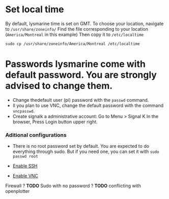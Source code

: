 
# Set local time
By default, lysmarine time is set on GMT.
To choose your location, navigate to `/usr/share/zoneinfo/`
Find the file corresponding to your location (`America/Montreal` in this example)
Then copy it to `/etc/localtime`  
```
sudo cp /usr/share/zoneinfo/America/Montreal /etc/localtime
```

# Passwords lysmarine come with default password. You are strongly advised to change them.

 - Change thedefault user (pi) password with the `passwd` command.
 - Il you plan to use VNC, change the default password with the command `vncpasswd`.
 - Create signalk a administrative account: Go to Menu > Signal K   In the browser, Press Login button upper right.


### Aditional configurations
 - There is no root password set by default. You are expected to do everything through sudo.
   But if you need one, you can set it with `sudo passwd root`

 - [Enable SSH](doc/userdoc/vnc.md)
 - [Enable VNC](doc/userdoc/ssh.md)



Firewall ?   **__TODO__**
Sudo with no password ? **__TODO__** conflicting with openplotter
